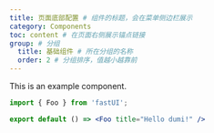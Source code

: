 ```yaml
---
title: 页面底部配置 # 组件的标题，会在菜单侧边栏展示
category: Components
toc: content # 在页面右侧展示锚点链接
group: # 分组
  title: 基础组件 # 所在分组的名称
  order: 2 # 分组排序，值越小越靠前
---
```


This is an example component.

```jsx
import { Foo } from 'fastUI';

export default () => <Foo title="Hello dumi!" />
```
